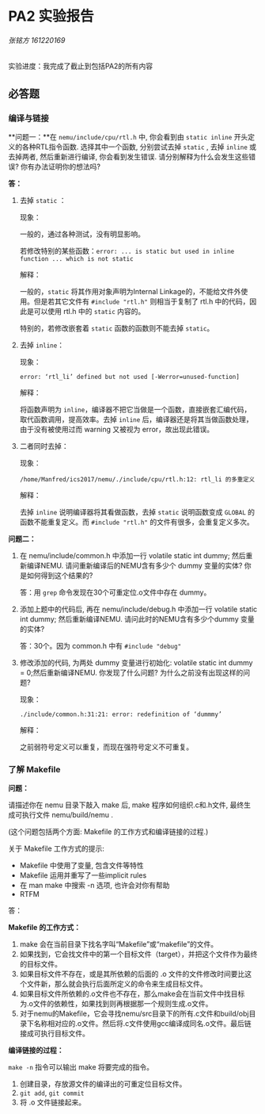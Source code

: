 # PA2 实验报告

###### 张铭方 161220169

实验进度：我完成了截止到包括PA2的所有内容

## 必答题

### 编译与链接

**问题一：**在 `nemu/include/cpu/rtl.h` 中, 你会看到由 `static inline` 开头定义的各种RTL指令函数. 选择其中一个函数, 分别尝试去掉 `static` , 去掉 `inline` 或去掉两者, 然后重新进行编译, 你会看到发生错误. 请分别解释为什么会发生这些错误? 你有办法证明你的想法吗?

**答：**

1. 去掉 `static` ：

   现象：

   一般的，通过各种测试，没有明显影响。

   若修改特别的某些函数：`error: ... is static but used in inline function ... which is not static`

   解释：

   一般的，`static` 将其作用对象声明为Internal Linkage的，不能给文件外使用。但是若其它文件有 `#include "rtl.h"` 则相当于复制了 rtl.h 中的代码，因此是可以使用 rtl.h 中的 `static` 内容的。

   特别的，若修改嵌套着 `static` 函数的函数则不能去掉 `static`。

2. 去掉 `inline`：

   现象：

   `error: ‘rtl_li’ defined but not used [-Werror=unused-function]`

   解释：

   将函数声明为 `inline`，编译器不把它当做是一个函数，直接嵌套汇编代码，取代函数调用，提高效率。去掉 `inline` 后，编译器还是将其当做函数处理，由于没有被使用过而 warning 又被视为 error，故出现此错误。

3. 二者同时去掉：

   现象：

   `/home/Manfred/ics2017/nemu/./include/cpu/rtl.h:12: rtl_li 的多重定义`

   解释：

   去掉 `inline` 说明编译器将其看做函数，去掉 `static` 说明函数变成 `GLOBAL` 的函数不能重复定义。而 `#include "rtl.h"` 的文件有很多，会重复定义多次。

**问题二：**

1. 在 nemu/include/common.h 中添加一行 volatile static int dummy; 然后重新编译NEMU. 请问重新编译后的NEMU含有多少个 dummy 变量的实体? 你是如何得到这个结果的?

   答：用 `grep` 命令发现在30个可重定位.o文件中存在 dummy。

2. 添加上题中的代码后, 再在 nemu/include/debug.h 中添加一行 volatile static int dummy; 然后重新编译NEMU. 请问此时的NEMU含有多少个dummy 变量的实体?

   答：30个。因为 common.h 中有 `#include "debug"`

3. 修改添加的代码, 为两处 dummy 变量进行初始化: volatile static int dummy = 0;然后重新编译NEMU. 你发现了什么问题? 为什么之前没有出现这样的问题? 

   现象：

   `./include/common.h:31:21: error: redefinition of ‘dummmy’`

   解释：

   之前弱符号定义可以重复，而现在强符号定义不可重复。

### 了解 Makefile

**问题：**

请描述你在 nemu 目录下敲入 make 后, make 程序如何组织.c和.h文件, 最终生成可执行文件 nemu/build/nemu . 

(这个问题包括两个方面: Makefile 的工作方式和编译链接的过程.) 

关于 Makefile 工作方式的提示:

* Makefile 中使用了变量, 包含文件等特性
* Makefile 运用并重写了一些implicit rules
* 在 man make 中搜索 -n 选项, 也许会对你有帮助
* RTFM

答：

**Makefile 的工作方式：**

1. make 会在当前目录下找名字叫“Makefile”或“makefile”的文件。 
2. 如果找到，它会找文件中的第一个目标文件（target），并把这个文件作为最终的目标文件。 
3. 如果目标文件不存在，或是其所依赖的后面的 .o 文件的文件修改时间要比这个文件新，那么就会执行后面所定义的命令来生成目标文件。 
4. 如果目标文件所依赖的.o文件也不存在，那么make会在当前文件中找目标为.o文件的依赖性，如果找到则再根据那一个规则生成.o文件。
5. 对于nemu的Makeﬁle，它会寻找nemu/src目录下的所有.c文件和build/obj目录下名称相对应的.o文件。然后将.c文件使用gcc编译成同名.o文件。最后链接成可执行目标文件。

**编译链接的过程：**

`make -n` 指令可以输出 make 将要完成的指令。

1. 创建目录，存放源文件的编译出的可重定位目标文件。
2. `git add`,  `git commit`
3. 将 .o 文件链接起来。